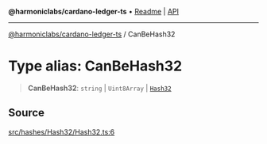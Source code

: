 **@harmoniclabs/cardano-ledger-ts** • [Readme](../README.md) \| [API](../globals.md)

***

[@harmoniclabs/cardano-ledger-ts](../README.md) / CanBeHash32

# Type alias: CanBeHash32

> **CanBeHash32**: `string` \| `Uint8Array` \| [`Hash32`](../classes/Hash32.md)

## Source

[src/hashes/Hash32/Hash32.ts:6](https://github.com/HarmonicLabs/cardano-ledger-ts/blob/d1659b0/src/hashes/Hash32/Hash32.ts#L6)
